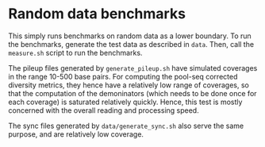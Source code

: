 # Random data benchmarks

This simply runs benchmarks on random data as a lower boundary.
To run the benchmarks, generate the test data as described in `data`.
Then, call the `measure.sh` script to run the benchmarks.

The pileup files generated by `generate_pileup.sh` have simulated coverages in the range 10-500 base pairs.
For computing the pool-seq corrected diversity metrics, they hence have a relatively low range of coverages,
so that the computation of the demoninators (which needs to be done once for each coverage)
is saturated relatively quickly. Hence, this test is mostly concerned with the overall reading and processing speed.

The sync files generated by `data/generate_sync.sh` also serve the same purpose, and are relatively low coverage.

